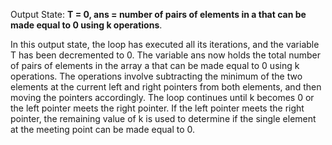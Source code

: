 Output State: **T = 0, ans = number of pairs of elements in a that can be made equal to 0 using k operations**.

In this output state, the loop has executed all its iterations, and the variable T has been decremented to 0. The variable ans now holds the total number of pairs of elements in the array a that can be made equal to 0 using k operations. The operations involve subtracting the minimum of the two elements at the current left and right pointers from both elements, and then moving the pointers accordingly. The loop continues until k becomes 0 or the left pointer meets the right pointer. If the left pointer meets the right pointer, the remaining value of k is used to determine if the single element at the meeting point can be made equal to 0.